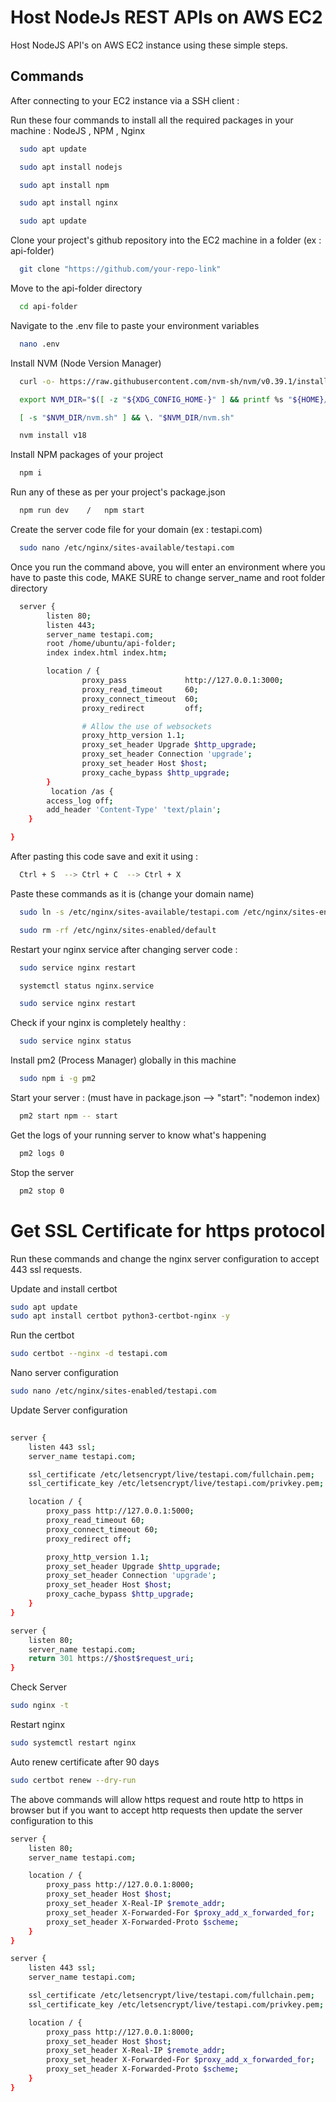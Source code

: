 # Host NodeJs REST APIs on AWS EC2
Host NodeJS API's on AWS EC2 instance using these simple steps.



## Commands

After connecting to your EC2 instance via a SSH client : 


Run these four commands to install all the required packages in your machine : NodeJS , NPM , Nginx

```bash
  sudo apt update
```

```bash
  sudo apt install nodejs
```

```bash
  sudo apt install npm
```

```bash
  sudo apt install nginx
```

```bash
  sudo apt update
```


Clone your project's github repository into the EC2 machine in a folder (ex : api-folder)
```bash
  git clone "https://github.com/your-repo-link"
```


Move to the api-folder directory
```bash
  cd api-folder
```
Navigate to the .env file to paste your environment variables
```bash
  nano .env
```

Install NVM (Node Version Manager)
```bash
  curl -o- https://raw.githubusercontent.com/nvm-sh/nvm/v0.39.1/install.sh | bash
```

```bash
  export NVM_DIR="$([ -z "${XDG_CONFIG_HOME-}" ] && printf %s "${HOME}/.nvm" || printf %s "${XDG_CONFIG_HOME}/nvm")"
```

```bash
  [ -s "$NVM_DIR/nvm.sh" ] && \. "$NVM_DIR/nvm.sh"
```

```bash
  nvm install v18
```
Install NPM packages of your project
```bash
  npm i
```

Run any of these as per your project's package.json
```bash
  npm run dev    /   npm start
```
Create the server code file for your domain (ex : testapi.com)
```bash
  sudo nano /etc/nginx/sites-available/testapi.com
```
Once you run the command above, you will enter an environment where you have to paste this code, MAKE SURE to change server_name and root folder directory
```bash
  server {
        listen 80;
        listen 443;
        server_name testapi.com;
        root /home/ubuntu/api-folder;
        index index.html index.htm;

        location / {
                proxy_pass             http://127.0.0.1:3000;
                proxy_read_timeout     60;
                proxy_connect_timeout  60;
                proxy_redirect         off;

                # Allow the use of websockets
                proxy_http_version 1.1;
                proxy_set_header Upgrade $http_upgrade;
                proxy_set_header Connection 'upgrade';
                proxy_set_header Host $host;
                proxy_cache_bypass $http_upgrade;
        }
         location /as {
        access_log off;
        add_header 'Content-Type' 'text/plain';
    }

}
```

After pasting this code save and exit it using : 
```bash
  Ctrl + S  --> Ctrl + C  --> Ctrl + X
```
Paste these commands as it is (change your domain name)
```bash
  sudo ln -s /etc/nginx/sites-available/testapi.com /etc/nginx/sites-enabled/testapi.com
```

```bash
  sudo rm -rf /etc/nginx/sites-enabled/default
```

Restart your nginx service after changing server code : 
```bash
  sudo service nginx restart
```


```bash
  systemctl status nginx.service
```
```bash
  sudo service nginx restart
```
Check if your nginx is completely healthy :
```bash
  sudo service nginx status
```
Install pm2 (Process Manager) globally in this machine
```bash
  sudo npm i -g pm2
```

Start your server : (must have in package.json -->  "start": "nodemon index)
```bash
  pm2 start npm -- start
```
Get the logs of your running server to know what's happening
```bash
  pm2 logs 0
```

Stop the server
```bash
  pm2 stop 0
```


# Get SSL Certificate for https protocol
Run these commands and change the nginx server configuration to accept 443 ssl requests.


Update and install certbot
```bash
sudo apt update
sudo apt install certbot python3-certbot-nginx -y

```
Run the certbot
```bash
sudo certbot --nginx -d testapi.com
```
Nano server configuration
```bash
sudo nano /etc/nginx/sites-enabled/testapi.com
```

Update Server configuration 
```bash
  
server {
    listen 443 ssl;
    server_name testapi.com;

    ssl_certificate /etc/letsencrypt/live/testapi.com/fullchain.pem;
    ssl_certificate_key /etc/letsencrypt/live/testapi.com/privkey.pem;

    location / {
        proxy_pass http://127.0.0.1:5000;
        proxy_read_timeout 60;
        proxy_connect_timeout 60;
        proxy_redirect off;

        proxy_http_version 1.1;
        proxy_set_header Upgrade $http_upgrade;
        proxy_set_header Connection 'upgrade';
        proxy_set_header Host $host;
        proxy_cache_bypass $http_upgrade;
    }
}

server {
    listen 80;
    server_name testapi.com;
    return 301 https://$host$request_uri;
}
```
Check Server
```bash
sudo nginx -t
```
Restart nginx
```bash
sudo systemctl restart nginx
```
Auto renew certificate after 90 days
```bash
sudo certbot renew --dry-run
```
The above commands will allow https request and route http to https in browser but if you want to accept http requests then update the server configuration to this 
```bash
server {
    listen 80;
    server_name testapi.com;

    location / {
        proxy_pass http://127.0.0.1:8000;
        proxy_set_header Host $host;
        proxy_set_header X-Real-IP $remote_addr;
        proxy_set_header X-Forwarded-For $proxy_add_x_forwarded_for;
        proxy_set_header X-Forwarded-Proto $scheme;
    }
}

server {
    listen 443 ssl;
    server_name testapi.com;

    ssl_certificate /etc/letsencrypt/live/testapi.com/fullchain.pem;
    ssl_certificate_key /etc/letsencrypt/live/testapi.com/privkey.pem;

    location / {
        proxy_pass http://127.0.0.1:8000;
        proxy_set_header Host $host;
        proxy_set_header X-Real-IP $remote_addr;
        proxy_set_header X-Forwarded-For $proxy_add_x_forwarded_for;
        proxy_set_header X-Forwarded-Proto $scheme;
    }
}

```




